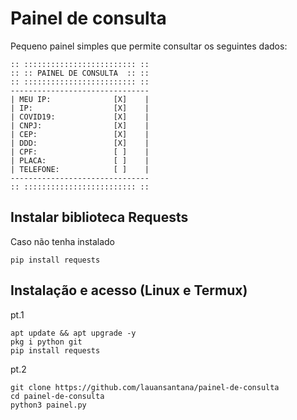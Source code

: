 # Painel de consulta

Pequeno painel simples que permite consultar os seguintes dados:

```
:: ::::::::::::::::::::::::: ::
:: :: PAINEL DE CONSULTA  :: ::
:: ::::::::::::::::::::::::: ::
-------------------------------
| MEU IP:              [X]    |
| IP:                  [X]    |
| COVID19:             [X]    |
| CNPJ:                [X]    |
| CEP:                 [X]    |
| DDD:                 [X]    |
| CPF:                 [ ]    |
| PLACA:               [ ]    |
| TELEFONE:            [ ]    |
-------------------------------
:: ::::::::::::::::::::::::: ::
```
## Instalar biblioteca Requests 
Caso não tenha instalado

``` pip install requests ```

## Instalação e acesso (Linux e Termux)
pt.1
```shell script
apt update && apt upgrade -y
pkg i python git
pip install requests
```
pt.2
```shell script
git clone https://github.com/lauansantana/painel-de-consulta
cd painel-de-consulta
python3 painel.py
```
